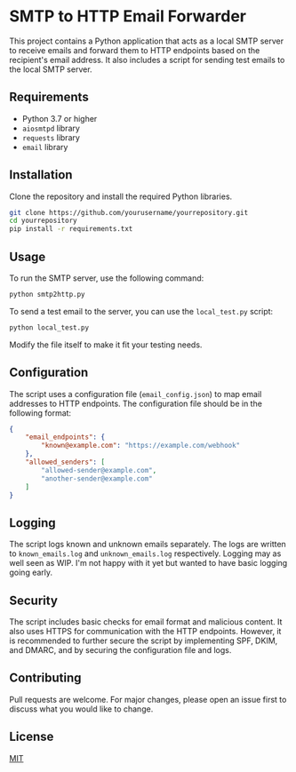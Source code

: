# SMTP to HTTP Email Forwarder

This project contains a Python application that acts as a local SMTP server to receive emails and forward them to HTTP endpoints based on the recipient's email address. It also includes a script for sending test emails to the local SMTP server.

## Requirements

- Python 3.7 or higher
- `aiosmtpd` library
- `requests` library
- `email` library

## Installation

Clone the repository and install the required Python libraries.

```bash
git clone https://github.com/yourusername/yourrepository.git
cd yourrepository
pip install -r requirements.txt
```

## Usage

To run the SMTP server, use the following command:

```bash
python smtp2http.py
```

To send a test email to the server, you can use the `local_test.py` script:

```bash
python local_test.py
```

Modify the file itself to make it fit your testing needs.

## Configuration

The script uses a configuration file (`email_config.json`) to map email addresses to HTTP endpoints. The configuration file should be in the following format:

```json
{
    "email_endpoints": {
        "known@example.com": "https://example.com/webhook"
    },
    "allowed_senders": [
        "allowed-sender@example.com",
        "another-sender@example.com"
    ]
}
```

## Logging

The script logs known and unknown emails separately. The logs are written to `known_emails.log` and `unknown_emails.log` respectively.
Logging may as well seen as WIP. I'm not happy with it yet but wanted to have basic logging going early.

## Security

The script includes basic checks for email format and malicious content. It also uses HTTPS for communication with the HTTP endpoints. However, it is recommended to further secure the script by implementing SPF, DKIM, and DMARC, and by securing the configuration file and logs.

## Contributing

Pull requests are welcome. For major changes, please open an issue first to discuss what you would like to change.

## License

[MIT](https://choosealicense.com/licenses/mit/)